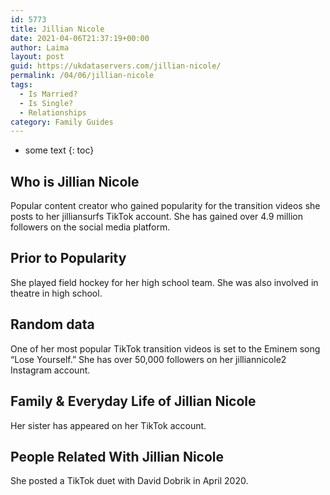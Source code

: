```yaml
---
id: 5773
title: Jillian Nicole
date: 2021-04-06T21:37:19+00:00
author: Laima
layout: post
guid: https://ukdataservers.com/jillian-nicole/
permalink: /04/06/jillian-nicole
tags:
  - Is Married?
  - Is Single?
  - Relationships
category: Family Guides
---
```


* some text
{: toc}


## Who is Jillian Nicole
                  
                  
                  
Popular content creator who gained popularity for the transition videos she posts to her jilliansurfs TikTok account. She has gained over 4.9 million followers on the social media platform. 
                  
              
            
              
            
                
                
                
## Prior to Popularity
                  
                  
                  
She played field hockey for her high school team. She was also involved in theatre in high school. 
                  
              
            
              
            
                
                
                
## Random data
                  
                  
                  
One of her most popular TikTok transition videos is set to the Eminem song &#8220;Lose Yourself.&#8221; She has over 50,000 followers on her jilliannicole2 Instagram account. 
                  
              
            
              
            
                
                
                
## Family & Everyday Life of Jillian Nicole
                  
                  
                  
Her sister has appeared on her TikTok account. 
                  
              
            
              
            
                
                
                
## People Related With Jillian Nicole
                  
                  
                  
She posted a TikTok duet with David Dobrik in April 2020.
                  
              
            
              
            
                
              
            
              
              
            
            
              
            
          
          
          